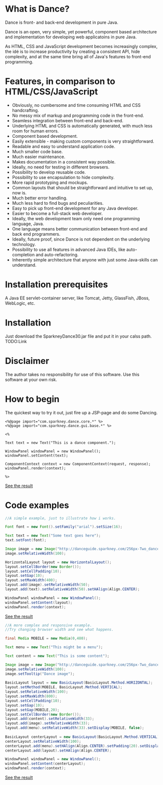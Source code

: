 # What is Dance?
Dance is front- and back-end development in pure Java.

Dance is an open, very simple, yet powerful, component based architecture and implementation for developing web applicatoins in pure Java.

As HTML, CSS and JavaScript development becomes increasingly complex, the idé is to increase productivity by creating a consistent API, hide complexity, and at the same time bring all of Java's features to front-end programming. 

# Features, in comparison to HTML/CSS/JavaScript
* Obviously, no cumbersome and time consuming HTML and CSS handcrafting.
* No messy mix of markup and programming code in the front-end.
* Seamless integration between front-end and back-end.
* Underlying HTML and CSS is automatically generated, with much less room for human errors.
* Component based development.
* Easily extensible - making custom components is very straightforward.
* Readable and easy to understand application code.
* Much smaller code base.
* Much easier maintenance.
* Makes documentation in a consistent way possible.
* Ideally, no need for testing in different browsers.
* Possibility to develop reusable code.
* Possibility to use encapsulation to hide complexity.
* More rapid prototyping and mockups.
* Common layouts that should be straightforward and intuitive to set up, now is.
* Much better error handling.
* Much less hard to find bugs and peculiarities.
* Easy to pick up front-end development for any Java developer.
* Easier to become a full-stack web developer.
* Ideally, the web development team only need one programming language, Java.
* One language means better communication between front-end and back end programmers.
* Ideally, future proof, since Dance is not dependent on the underlying technology.
* Possibility to use all features in advanced Java IDEs, like auto-completion and auto-refactoring.
* Inherently simple architecture that anyone with just some Java-skills can understand.

# Installation prerequisites
A Java EE servlet-container server, like Tomcat, Jetty, GlassFish, JBoss, WebLogic, etc.

# Installation
Just download the SparkneyDance30.jar file and put it in your calss path. TODO:Link

# Disclaimer
The author takes no responsibility for use of this software. Use this software at your own risk.

# How to begin
The quickest way to try it out, just fire up a JSP-page and do some Dancing.

```
<%@page import="com.sparkney.dance.core.*" %>
<%@page import="com.sparkney.dance.gui.base.*" %>

<%

Text text = new Text("This is a dance component.");

WindowPanel windowPanel = new WindowPanel();
windowPanel.setContent(text);

ComponentContext context = new ComponentContext(request, response);
windowPanel.render(context);

%>
```
<a href="jsp_example.html" target="_blank">See the result</a>


# Code examples

```java
//A simple example, just to illustrate how i works.

Font font = new Font().setFamily("arial").setSize(16);

Text text = new Text("Some text goes here");
text.setFont(font);

Image image = new Image("http://danceguide.sparkney.com/256px-Two_dancers.jpg");
image.setRelativeWidth(100);

HorizontalLayout layout = new HorizontalLayout();
layout.setCellBorder(new Border());
layout.setCellPadding(10);
layout.setGap(10);
layout.setMaxWidth(400);
layout.add(image).setRelativeWidth(50);
layout.add(text).setRelativeWidth(50).setHAlign(Align.CENTER);

WindowPanel windowPanel = new WindowPanel();
windowPanel.setContent(layout);
windowPanel.render(context);

```
<a href="simple_example.html" target="_blank">See the result</a>


```java
//A more complex and responsive example.
//Try changing browser width and see what happens.

final Media MOBILE = new Media(0,480);

Text menu = new Text("This might be a menu");

Text content = new Text("This is some content");

Image image = new Image("http://danceguide.sparkney.com/256px-Two_dancers.jpg");
image.setRelativeWidth(100);
image.setTooltip("Dance image");
        
BasicLayout layout = new BasicLayout(BasicLayout.Method.HORIZONTAL);
layout.setMethod(MOBILE, BasicLayout.Method.VERTICAL);
layout.setRelativeWidth(100);
layout.setMaxWidth(800);
layout.setCellPadding(10);
layout.setGap(10);
layout.setGap(MOBILE,20);
layout.setCellBorder(new Border());
layout.add(content).setRelativeWidth(33);
layout.add(image).setRelativeWidth(33);
layout.add(menu).setRelativeWidth(33).setDisplay(MOBILE, false);
        
BasicLayout centerLayout = new BasicLayout(BasicLayout.Method.VERTICAL);
centerLayout.setRelativeWidth(100);
centerLayout.add(menu).setHAlign(Align.CENTER).setPadding(20).setDisplay(false).setDisplay(MOBILE, true);
centerLayout.add(layout).setHAlign(Align.CENTER);

WindowPanel windowPanel = new WindowPanel();
windowPanel.setContent(centerLayout);
windowPanel.render(context);
```
<a href="complex_example.html" target="_blank">See the result</a>

